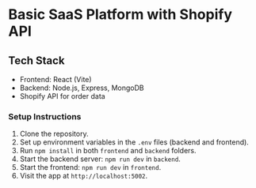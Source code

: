 # Basic SaaS Platform with Shopify API

## Tech Stack
- Frontend: React (Vite)
- Backend: Node.js, Express, MongoDB
- Shopify API for order data

### Setup Instructions
1. Clone the repository.
2. Set up environment variables in the `.env` files (backend and frontend).
3. Run `npm install` in both `frontend` and `backend` folders.
4. Start the backend server: `npm run dev` in `backend`.
5. Start the frontend: `npm run dev` in `frontend`.
6. Visit the app at `http://localhost:5002`.
